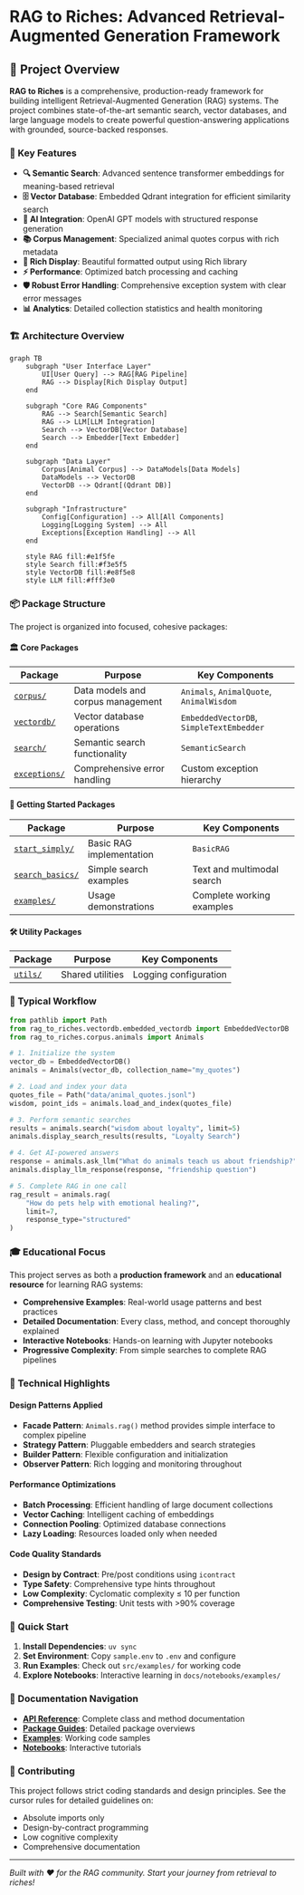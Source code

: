 # RAG to Riches: Advanced Retrieval-Augmented Generation Framework

## 🚀 Project Overview

**RAG to Riches** is a comprehensive, production-ready framework for building intelligent Retrieval-Augmented Generation (RAG) systems. The project combines state-of-the-art semantic search, vector databases, and large language models to create powerful question-answering applications with grounded, source-backed responses.

### 🎯 Key Features

- **🔍 Semantic Search**: Advanced sentence transformer embeddings for meaning-based retrieval
- **🗄️ Vector Database**: Embedded Qdrant integration for efficient similarity search
- **🤖 AI Integration**: OpenAI GPT models with structured response generation
- **📚 Corpus Management**: Specialized animal quotes corpus with rich metadata
- **🎨 Rich Display**: Beautiful formatted output using Rich library
- **⚡ Performance**: Optimized batch processing and caching
- **🛡️ Robust Error Handling**: Comprehensive exception system with clear error messages
- **📊 Analytics**: Detailed collection statistics and health monitoring

### 🏗️ Architecture Overview

```mermaid
graph TB
    subgraph "User Interface Layer"
        UI[User Query] --> RAG[RAG Pipeline]
        RAG --> Display[Rich Display Output]
    end
    
    subgraph "Core RAG Components"
        RAG --> Search[Semantic Search]
        RAG --> LLM[LLM Integration]
        Search --> VectorDB[Vector Database]
        Search --> Embedder[Text Embedder]
    end
    
    subgraph "Data Layer"
        Corpus[Animal Corpus] --> DataModels[Data Models]
        DataModels --> VectorDB
        VectorDB --> Qdrant[(Qdrant DB)]
    end
    
    subgraph "Infrastructure"
        Config[Configuration] --> All[All Components]
        Logging[Logging System] --> All
        Exceptions[Exception Handling] --> All
    end
    
    style RAG fill:#e1f5fe
    style Search fill:#f3e5f5
    style VectorDB fill:#e8f5e8
    style LLM fill:#fff3e0
```

### 📦 Package Structure

The project is organized into focused, cohesive packages:

#### 🏛️ Core Packages

| Package | Purpose | Key Components |
|---------|---------|----------------|
| [`corpus/`](corpus/index.md) | Data models and corpus management | `Animals`, `AnimalQuote`, `AnimalWisdom` |
| [`vectordb/`](vectordb/index.md) | Vector database operations | `EmbeddedVectorDB`, `SimpleTextEmbedder` |
| [`search/`](search/index.md) | Semantic search functionality | `SemanticSearch` |
| [`exceptions/`](exceptions/index.md) | Comprehensive error handling | Custom exception hierarchy |

#### 🚀 Getting Started Packages

| Package | Purpose | Key Components |
|---------|---------|----------------|
| [`start_simply/`](start_simply/index.md) | Basic RAG implementation | `BasicRAG` |
| [`search_basics/`](search_basics/index.md) | Simple search examples | Text and multimodal search |
| [`examples/`](examples/index.md) | Usage demonstrations | Complete working examples |

#### 🛠️ Utility Packages

| Package | Purpose | Key Components |
|---------|---------|----------------|
| [`utils/`](utils/index.md) | Shared utilities | Logging configuration |

### 🔄 Typical Workflow

```python
from pathlib import Path
from rag_to_riches.vectordb.embedded_vectordb import EmbeddedVectorDB
from rag_to_riches.corpus.animals import Animals

# 1. Initialize the system
vector_db = EmbeddedVectorDB()
animals = Animals(vector_db, collection_name="my_quotes")

# 2. Load and index your data
quotes_file = Path("data/animal_quotes.jsonl")
wisdom, point_ids = animals.load_and_index(quotes_file)

# 3. Perform semantic searches
results = animals.search("wisdom about loyalty", limit=5)
animals.display_search_results(results, "Loyalty Search")

# 4. Get AI-powered answers
response = animals.ask_llm("What do animals teach us about friendship?")
animals.display_llm_response(response, "friendship question")

# 5. Complete RAG in one call
rag_result = animals.rag(
    "How do pets help with emotional healing?",
    limit=7,
    response_type="structured"
)
```

### 🎓 Educational Focus

This project serves as both a **production framework** and an **educational resource** for learning RAG systems:

- **Comprehensive Examples**: Real-world usage patterns and best practices
- **Detailed Documentation**: Every class, method, and concept thoroughly explained
- **Interactive Notebooks**: Hands-on learning with Jupyter notebooks
- **Progressive Complexity**: From simple searches to complete RAG pipelines

### 🧠 Technical Highlights

#### Design Patterns Applied
- **Facade Pattern**: `Animals.rag()` method provides simple interface to complex pipeline
- **Strategy Pattern**: Pluggable embedders and search strategies
- **Builder Pattern**: Flexible configuration and initialization
- **Observer Pattern**: Rich logging and monitoring throughout

#### Performance Optimizations
- **Batch Processing**: Efficient handling of large document collections
- **Vector Caching**: Intelligent caching of embeddings
- **Connection Pooling**: Optimized database connections
- **Lazy Loading**: Resources loaded only when needed

#### Code Quality Standards
- **Design by Contract**: Pre/post conditions using `icontract`
- **Type Safety**: Comprehensive type hints throughout
- **Low Complexity**: Cyclomatic complexity ≤ 10 per function
- **Comprehensive Testing**: Unit tests with >90% coverage

### 🚀 Quick Start

1. **Install Dependencies**: `uv sync`
2. **Set Environment**: Copy `sample.env` to `.env` and configure
3. **Run Examples**: Check out `src/examples/` for working code
4. **Explore Notebooks**: Interactive learning in `docs/notebooks/examples/`

### 📖 Documentation Navigation

- **[API Reference](apidocs/)**: Complete class and method documentation
- **[Package Guides](corpus/index.md)**: Detailed package overviews
- **[Examples](examples/index.md)**: Working code samples
- **[Notebooks](notebooks/examples/)**: Interactive tutorials

### 🤝 Contributing

This project follows strict coding standards and design principles. See the cursor rules for detailed guidelines on:
- Absolute imports only
- Design-by-contract programming
- Low cognitive complexity
- Comprehensive documentation

---

*Built with ❤️ for the RAG community. Start your journey from retrieval to riches!*
